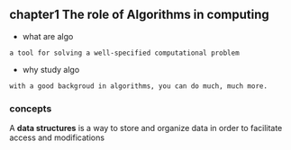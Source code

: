 ## chapter1 The role of Algorithms in computing
* what are algo

```shell
a tool for solving a well-specified computational problem
```

* why study algo
```
with a good backgroud in algorithms, you can do much, much more.
```



### concepts
A **data structures** is a way to store and organize data in order to facilitate access and modifications


